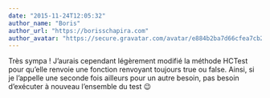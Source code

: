 ```yaml
---
date: "2015-11-24T12:05:32"
author_name: "Boris"
author_url: "https://borisschapira.com"
author_avatar: "https://secure.gravatar.com/avatar/e884b2ba7d66cfea7cb2185922c7a183?s=48&d=mm&r=g"
---
```

Très sympa ! J’aurais cependant légèrement modifié la méthode HCTest pour qu’elle renvoie une fonction renvoyant toujours true ou false. Ainsi, si je l’appelle une seconde fois ailleurs pour un autre besoin, pas besoin d’exécuter à nouveau l’ensemble du test 😉
